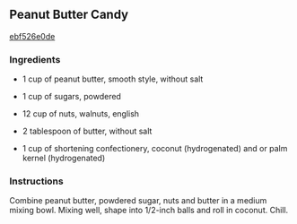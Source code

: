 ## Peanut Butter Candy

[ebf526e0de](http://www.food.com/recipe/peanut-butter-candy-35750)

### Ingredients

 - 1 cup of peanut butter, smooth style, without salt

 - 1 cup of sugars, powdered

 - 12 cup of nuts, walnuts, english

 - 2 tablespoon of butter, without salt

 - 1 cup of shortening confectionery, coconut (hydrogenated) and or palm kernel (hydrogenated)

### Instructions

Combine peanut butter, powdered sugar, nuts and butter in a medium mixing bowl. Mixing well, shape into 1/2-inch balls and roll in coconut. Chill.